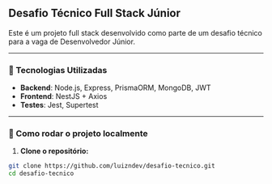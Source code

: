 ## Desafio Técnico Full Stack Júnior

Este é um projeto full stack desenvolvido como parte de um desafio técnico para a vaga de Desenvolvedor Júnior.

---

### 🔧 Tecnologias Utilizadas

- **Backend**: Node.js, Express, PrismaORM, MongoDB, JWT
- **Frontend**: NestJS + Axios
- **Testes**: Jest, Supertest

---

### 🚀 Como rodar o projeto localmente

1. **Clone o repositório:**

```bash
git clone https://github.com/luizndev/desafio-tecnico.git
cd desafio-tecnico
